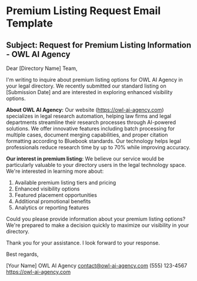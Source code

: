 # Premium Listing Request Email Template

## Subject: Request for Premium Listing Information - OWL AI Agency

Dear [Directory Name] Team,

I'm writing to inquire about premium listing options for OWL AI Agency in your legal directory. We recently submitted our standard listing on [Submission Date] and are interested in exploring enhanced visibility options.

**About OWL AI Agency:**
Our website (https://owl-ai-agency.com) specializes in legal research automation, helping law firms and legal departments streamline their research processes through AI-powered solutions. We offer innovative features including batch processing for multiple cases, document merging capabilities, and proper citation formatting according to Bluebook standards. Our technology helps legal professionals reduce research time by up to 70% while improving accuracy.

**Our interest in premium listing:**
We believe our service would be particularly valuable to your directory users in the legal technology space. We're interested in learning more about:

1. Available premium listing tiers and pricing
2. Enhanced visibility options
3. Featured placement opportunities
4. Additional promotional benefits
5. Analytics or reporting features

Could you please provide information about your premium listing options? We're prepared to make a decision quickly to maximize our visibility in your directory.

Thank you for your assistance. I look forward to your response.

Best regards,

[Your Name]
OWL AI Agency
contact@owl-ai-agency.com
(555) 123-4567
https://owl-ai-agency.com
